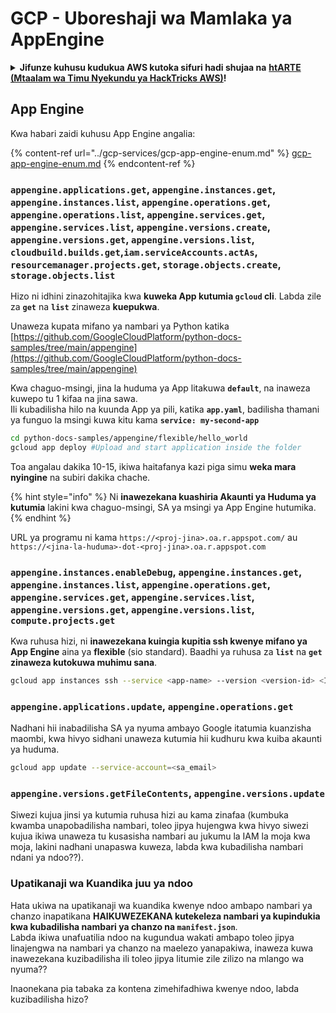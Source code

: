 # GCP - Uboreshaji wa Mamlaka ya AppEngine

<details>

<summary><strong>Jifunze kuhusu kudukua AWS kutoka sifuri hadi shujaa na</strong> <a href="https://training.hacktricks.xyz/courses/arte"><strong>htARTE (Mtaalam wa Timu Nyekundu ya HackTricks AWS)</strong></a><strong>!</strong></summary>

Njia nyingine za kusaidia HackTricks:

* Ikiwa unataka kuona **kampuni yako ikitangazwa kwenye HackTricks** au **kupakua HackTricks kwa PDF** Angalia [**MIPANGO YA USAJILI**](https://github.com/sponsors/carlospolop)!
* Pata [**bidhaa rasmi za PEASS & HackTricks**](https://peass.creator-spring.com)
* Gundua [**Familia ya PEASS**](https://opensea.io/collection/the-peass-family), mkusanyiko wetu wa [**NFTs**](https://opensea.io/collection/the-peass-family) ya kipekee
* **Jiunge na** 💬 [**Kikundi cha Discord**](https://discord.gg/hRep4RUj7f) au [**kikundi cha telegram**](https://t.me/peass) au **tufuate** kwenye **Twitter** 🐦 [**@hacktricks_live**](https://twitter.com/hacktricks_live)**.**
* **Shiriki mbinu zako za kudukua kwa kuwasilisha PRs kwa** [**HackTricks**](https://github.com/carlospolop/hacktricks) na [**HackTricks Cloud**](https://github.com/carlospolop/hacktricks-cloud) repos za github.

</details>

## App Engine

Kwa habari zaidi kuhusu App Engine angalia:

{% content-ref url="../gcp-services/gcp-app-engine-enum.md" %}
[gcp-app-engine-enum.md](../gcp-services/gcp-app-engine-enum.md)
{% endcontent-ref %}

### `appengine.applications.get`, `appengine.instances.get`, `appengine.instances.list`, `appengine.operations.get`, `appengine.operations.list`, `appengine.services.get`, `appengine.services.list`, `appengine.versions.create`, `appengine.versions.get`, `appengine.versions.list`, `cloudbuild.builds.get`,`iam.serviceAccounts.actAs`, `resourcemanager.projects.get`, `storage.objects.create`, `storage.objects.list`

Hizo ni idhini zinazohitajika kwa **kuweka App kutumia `gcloud` cli**. Labda zile za **`get`** na **`list`** zinaweza **kuepukwa**.

Unaweza kupata mifano ya nambari ya Python katika [https://github.com/GoogleCloudPlatform/python-docs-samples/tree/main/appengine](https://github.com/GoogleCloudPlatform/python-docs-samples/tree/main/appengine)

Kwa chaguo-msingi, jina la huduma ya App litakuwa **`default`**, na inaweza kuwepo tu 1 kifaa na jina sawa.\
Ili kubadilisha hilo na kuunda App ya pili, katika **`app.yaml`**, badilisha thamani ya funguo la msingi kuwa kitu kama **`service: my-second-app`**
```bash
cd python-docs-samples/appengine/flexible/hello_world
gcloud app deploy #Upload and start application inside the folder
```
Toa angalau dakika 10-15, ikiwa haitafanya kazi piga simu **weka mara nyingine** na subiri dakika chache.

{% hint style="info" %}
Ni **inawezekana kuashiria Akaunti ya Huduma ya kutumia** lakini kwa chaguo-msingi, SA ya msingi ya App Engine hutumika.
{% endhint %}

URL ya programu ni kama `https://<proj-jina>.oa.r.appspot.com/` au `https://<jina-la-huduma>-dot-<proj-jina>.oa.r.appspot.com`

### `appengine.instances.enableDebug`, `appengine.instances.get`, `appengine.instances.list`, `appengine.operations.get`, `appengine.services.get`, `appengine.services.list`, `appengine.versions.get`, `appengine.versions.list`, `compute.projects.get`

Kwa ruhusa hizi, ni **inawezekana kuingia kupitia ssh kwenye mifano ya App Engine** aina ya **flexible** (sio standard). Baadhi ya ruhusa za **`list`** na **`get`** **zinaweza kutokuwa muhimu sana**.
```bash
gcloud app instances ssh --service <app-name> --version <version-id> <ID>
```
### `appengine.applications.update`, `appengine.operations.get`

Nadhani hii inabadilisha SA ya nyuma ambayo Google itatumia kuanzisha maombi, kwa hivyo sidhani unaweza kutumia hii kudhuru kwa kuiba akaunti ya huduma.
```bash
gcloud app update --service-account=<sa_email>
```
### `appengine.versions.getFileContents`, `appengine.versions.update`

Siwezi kujua jinsi ya kutumia ruhusa hizi au kama zinafaa (kumbuka kwamba unapobadilisha nambari, toleo jipya hujengwa kwa hivyo siwezi kujua ikiwa unaweza tu kusasisha nambari au jukumu la IAM la moja kwa moja, lakini nadhani unapaswa kuweza, labda kwa kubadilisha nambari ndani ya ndoo??).

### Upatikanaji wa Kuandika juu ya ndoo

Hata ukiwa na upatikanaji wa kuandika kwenye ndoo ambapo nambari ya chanzo inapatikana **HAIKUWEZEKANA kutekeleza nambari ya kupindukia kwa kubadilisha nambari ya chanzo na `manifest.json`**.\
Labda ikiwa unafuatilia ndoo na kugundua wakati ambapo toleo jipya linajengwa na nambari ya chanzo na maelezo yanapakiwa, inaweza kuwa inawezekana kuzibadilisha ili toleo jipya litumie zile zilizo na mlango wa nyuma??

Inaonekana pia tabaka za kontena zimehifadhiwa kwenye ndoo, labda kuzibadilisha hizo?
